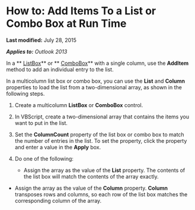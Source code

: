 
# How to: Add Items To a List or Combo Box at Run Time

 **Last modified:** July 28, 2015

 _**Applies to:** Outlook 2013_

In a  ** [ListBox](f56ba480-f8fe-6d12-265e-3b0a9838af97.md)** or ** [ComboBox](31e7c1de-ee4e-b3d9-4579-7fc6b215bad3.md)** with a single column, use the **AddItem** method to add an individual entry to the list.

In a multicolumn list box or combo box, you can use the  **List** and **Column** properties to load the list from a two-dimensional array, as shown in the following steps.

1. Create a multicolumn  **ListBox** or **ComboBox** control.
    
2. In VBScript, create a two-dimensional array that contains the items you want to put in the list.
    
3. Set the  **ColumnCount** property of the list box or combo box to match the number of entries in the list. To set the property, click the property and enter a value in the **Apply** box.
    
4. Do one of the following:
    
      - Assign the array as the value of the  **List** property. The contents of the list box will match the contents of the array exactly.
    
  - Assign the array as the value of the  **Column** property. **Column** transposes rows and columns, so each row of the list box matches the corresponding column of the array.
    
